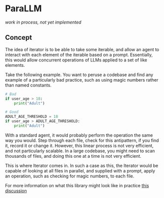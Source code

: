 # ParaLLM
*work in process, not yet implemented*

## Concept
The idea of iterator is to be able to take some iterable, and allow an agent to interact with each element of the iterable based on a prompt. Essentially, this would allow concurrent operations of LLMs applied to a set of like elements.

Take the following example. You want to peruse a codebase and find any example of a particularly bad practice, such as using magic numbers rather than named constants.

```python
# Bad
if user_age > 18:
    print("Adult")

# Good
ADULT_AGE_THRESHOLD = 18
if user_age > ADULT_AGE_THRESHOLD:
    print("Adult")
```

With a standard agent, it would probably perform the operation the same way you would. Step through each file, check for this antipattern, if you find it, record it or change it. However, this linear process is not very efficient, and not particularly scalable. In a large codebase, you might need to scan thousands of files, and doing this one at a time is not very efficient.

This is where Iterator comes in. In such a case as this, the Iterator would be capable of looking at all files in parallel, and supplied with a prompt, apply an operation, such as checking for magic numbers, to each file.


For more information on what this library might look like in practice [this discussion](./discussions/interface.md)
